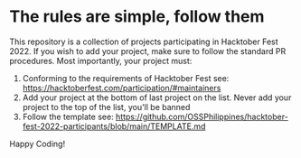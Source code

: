 # The rules are simple, follow them

This repository is a collection of projects participating in Hacktober Fest 2022. If you wish to add your project, make sure to follow the standard PR procedures. Most importantly, your project must:

1. Conforming to the requirements of Hacktober Fest see: https://hacktoberfest.com/participation/#maintainers
2. Add your project at the bottom of last project on the list. Never add your project to the top of the list, you'll be banned
3. Follow the template see: https://github.com/OSSPhilippines/hacktober-fest-2022-participants/blob/main/TEMPLATE.md

Happy Coding!
